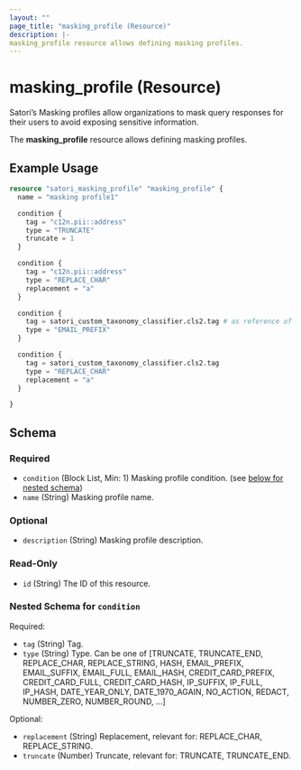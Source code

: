 ```yaml
---
layout: ""
page_title: "masking_profile (Resource)"
description: |-
masking_profile resource allows defining masking profiles.
---
```


# masking_profile (Resource)

Satori’s Masking profiles allow organizations to mask query responses for their users to avoid exposing sensitive information.

The **masking_profile** resource allows defining masking profiles.

## Example Usage

```terraform
resource "satori_masking_profile" "masking_profile" {
  name = "masking profile1"

  condition {
    tag = "c12n.pii::address"
    type = "TRUNCATE"
    truncate = 1
  }

  condition {
    tag = "c12n.pii::address"
    type = "REPLACE_CHAR"
    replacement = "a"
  }

  condition {
    tag = satori_custom_taxonomy_classifier.cls2.tag # as reference of previously created custom classifier
    type = "EMAIL_PREFIX"
  }

  condition {
    tag = satori_custom_taxonomy_classifier.cls2.tag
    type = "REPLACE_CHAR"
    replacement = "a"
  }

}
```

<!-- schema generated by tfplugindocs -->
## Schema

### Required

- `condition` (Block List, Min: 1) Masking profile condition. (see [below for nested schema](#nestedblock--condition))
- `name` (String) Masking profile name.

### Optional

- `description` (String) Masking profile description.

### Read-Only

- `id` (String) The ID of this resource.

<a id="nestedblock--condition"></a>
### Nested Schema for `condition`

Required:

- `tag` (String) Tag.
- `type` (String) Type. Can be one of [TRUNCATE, TRUNCATE_END, REPLACE_CHAR, REPLACE_STRING, HASH, EMAIL_PREFIX, EMAIL_SUFFIX, EMAIL_FULL, EMAIL_HASH, CREDIT_CARD_PREFIX, CREDIT_CARD_FULL, CREDIT_CARD_HASH, IP_SUFFIX, IP_FULL, IP_HASH, DATE_YEAR_ONLY, DATE_1970_AGAIN, NO_ACTION, REDACT, NUMBER_ZERO, NUMBER_ROUND, ...]

Optional:

- `replacement` (String) Replacement, relevant for: REPLACE_CHAR, REPLACE_STRING.
- `truncate` (Number) Truncate, relevant for: TRUNCATE, TRUNCATE_END.